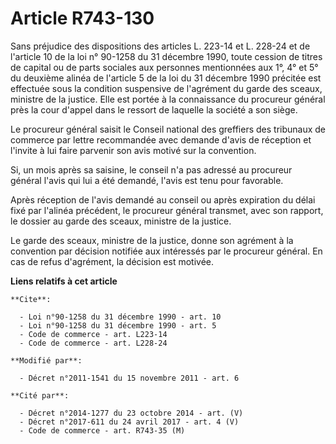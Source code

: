 # Article R743-130

Sans préjudice des dispositions des articles L. 223-14 et L. 228-24 et de l'article 10 de la loi n° 90-1258 du 31 décembre
1990, toute cession de titres de capital ou de parts sociales aux personnes mentionnées aux 1°, 4° et 5° du deuxième alinéa
de l'article 5 de la loi du 31 décembre 1990 précitée est effectuée sous la condition suspensive de l'agrément du garde des
sceaux, ministre de la justice. Elle est portée à la connaissance du procureur général près la cour d'appel dans le ressort
de laquelle la société a son siège. 

Le procureur général saisit le Conseil national des greffiers des tribunaux de commerce par lettre recommandée avec demande
d'avis de réception et l'invite à lui faire parvenir son avis motivé sur la convention. 

Si, un mois après sa saisine, le conseil n'a pas adressé au procureur général l'avis qui lui a été demandé, l'avis est tenu
pour favorable. 

Après réception de l'avis demandé au conseil ou après expiration du délai fixé par l'alinéa précédent, le procureur général
transmet, avec son rapport, le dossier au garde des sceaux, ministre de la justice. 

Le garde des sceaux, ministre de la justice, donne son agrément à la convention par décision notifiée aux intéressés par le
procureur général. En cas de refus d'agrément, la décision est motivée.

**Liens relatifs à cet article**

	**Cite**:

	  - Loi n°90-1258 du 31 décembre 1990 - art. 10
	  - Loi n°90-1258 du 31 décembre 1990 - art. 5
	  - Code de commerce - art. L223-14
	  - Code de commerce - art. L228-24

	**Modifié par**:

	  - Décret n°2011-1541 du 15 novembre 2011 - art. 6

	**Cité par**:

	  - Décret n°2014-1277 du 23 octobre 2014 - art. (V)
	  - Décret n°2017-611 du 24 avril 2017 - art. 4 (V)
	  - Code de commerce - art. R743-35 (M)
